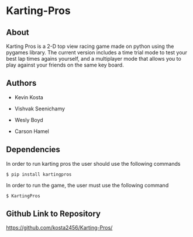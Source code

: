 # Karting-Pros
## About
Karting Pros is a 2-D top view racing game made on python using the pygames library. The current version includes a time trial mode to test your best lap times agains yourself, and a multiplayer mode that allows you to play against your friends on the same key board.
## Authors

- Kevin Kosta

- Vishvak Seenichamy

- Wesly Boyd

- Carson Hamel

## Dependencies
In order to run karting pros the user should use the following commands

```
$ pip install kartingpros
```
In order to run the game, the user must use the following command
```
$ KartingPros
```

## Github Link to Repository
https://github.com/kosta2456/Karting-Pros/
